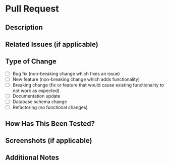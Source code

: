 # Pull Request

## Description
<!-- Provide a brief description of the changes in this PR -->

## Related Issues (if applicable)
<!-- Link to related issues using the format: Fixes #123, Addresses #456 -->

## Type of Change
- [ ] Bug fix (non-breaking change which fixes an issue)
- [ ] New feature (non-breaking change which adds functionality)
- [ ] Breaking change (fix or feature that would cause existing functionality to not work as expected)
- [ ] Documentation update
- [ ] Database schema change
- [ ] Refactoring (no functional changes)

## How Has This Been Tested?
<!-- Describe the tests you ran to verify your changes. Provide instructions so we can reproduce. -->

## Screenshots (if applicable)
<!-- Add screenshots to help explain your changes if UI is affected -->

## Additional Notes
<!-- Any additional information that might be useful for reviewers -->